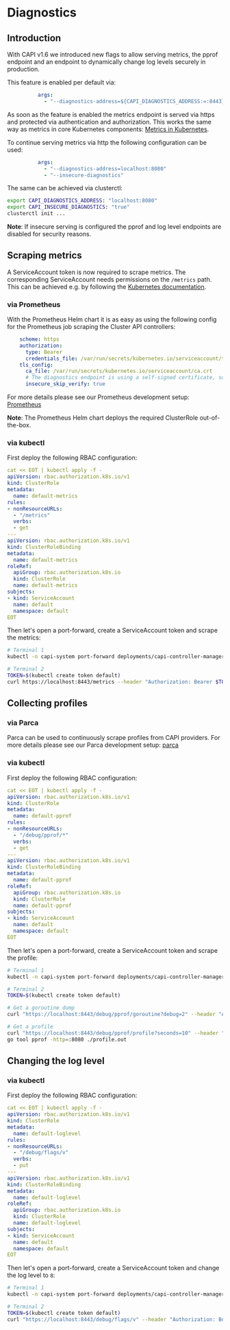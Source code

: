 # Diagnostics

## Introduction

With CAPI v1.6 we introduced new flags to allow serving metrics, the pprof endpoint and an endpoint to dynamically change log levels securely in production.

This feature is enabled per default via:
```yaml
          args:
            - "--diagnostics-address=${CAPI_DIAGNOSTICS_ADDRESS:=:8443}"
```

As soon as the feature is enabled the metrics endpoint is served via https and protected via authentication and authorization. This works the same way as 
metrics in core Kubernetes components: [Metrics in Kubernetes](https://kubernetes.io/docs/concepts/cluster-administration/system-metrics/).

To continue serving metrics via http the following configuration can be used:
```yaml
          args:
            - "--diagnostics-address=localhost:8080"
            - "--insecure-diagnostics"
```

The same can be achieved via clusterctl:
```bash
export CAPI_DIAGNOSTICS_ADDRESS: "localhost:8080"
export CAPI_INSECURE_DIAGNOSTICS: "true"
clusterctl init ...
```

**Note**: If insecure serving is configured the pprof and log level endpoints are disabled for security reasons.

## Scraping metrics

A ServiceAccount token is now required to scrape metrics. The corresponding ServiceAccount needs permissions on the `/metrics` path.
This can be achieved e.g. by following the [Kubernetes documentation](https://kubernetes.io/docs/concepts/cluster-administration/system-metrics/).

### via Prometheus

With the Prometheus Helm chart it is as easy as using the following config for the Prometheus job scraping the Cluster API controllers:
```yaml
    scheme: https
    authorization:
      type: Bearer
      credentials_file: /var/run/secrets/kubernetes.io/serviceaccount/token
    tls_config:
      ca_file: /var/run/secrets/kubernetes.io/serviceaccount/ca.crt
      # The diagnostics endpoint is using a self-signed certificate, so we don't verify it.
      insecure_skip_verify: true
```

For more details please see our Prometheus development setup: [Prometheus](https://github.com/kubernetes-sigs/cluster-api/tree/main/hack/observability/prometheus) 

**Note**: The Prometheus Helm chart deploys the required ClusterRole out-of-the-box.

### via kubectl

First deploy the following RBAC configuration:
```yaml
cat << EOT | kubectl apply -f -
apiVersion: rbac.authorization.k8s.io/v1
kind: ClusterRole
metadata:
  name: default-metrics
rules:
- nonResourceURLs:
  - "/metrics"
  verbs:
  - get
---
apiVersion: rbac.authorization.k8s.io/v1
kind: ClusterRoleBinding
metadata:
  name: default-metrics
roleRef:
  apiGroup: rbac.authorization.k8s.io
  kind: ClusterRole
  name: default-metrics
subjects:
- kind: ServiceAccount
  name: default
  namespace: default
EOT
```

Then let's open a port-forward, create a ServiceAccount token and scrape the metrics:
```bash
# Terminal 1
kubectl -n capi-system port-forward deployments/capi-controller-manager 8443

# Terminal 2
TOKEN=$(kubectl create token default)
curl https://localhost:8443/metrics --header "Authorization: Bearer $TOKEN" -k
```

## Collecting profiles

### via Parca

Parca can be used to continuously scrape profiles from CAPI providers. For more details please see our Parca 
development setup: [parca](https://github.com/kubernetes-sigs/cluster-api/tree/main/hack/observability/parca)

### via kubectl

First deploy the following RBAC configuration:
```yaml
cat << EOT | kubectl apply -f -
apiVersion: rbac.authorization.k8s.io/v1
kind: ClusterRole
metadata:
  name: default-pprof
rules:
- nonResourceURLs:
  - "/debug/pprof/*"
  verbs:
  - get
---
apiVersion: rbac.authorization.k8s.io/v1
kind: ClusterRoleBinding
metadata:
  name: default-pprof
roleRef:
  apiGroup: rbac.authorization.k8s.io
  kind: ClusterRole
  name: default-pprof
subjects:
- kind: ServiceAccount
  name: default
  namespace: default
EOT
```

Then let's open a port-forward, create a ServiceAccount token and scrape the profile:
```bash
# Terminal 1
kubectl -n capi-system port-forward deployments/capi-controller-manager 8443

# Terminal 2
TOKEN=$(kubectl create token default)

# Get a goroutine dump
curl "https://localhost:8443/debug/pprof/goroutine?debug=2" --header "Authorization: Bearer $TOKEN" -k > ./goroutine.txt

# Get a profile
curl "https://localhost:8443/debug/pprof/profile?seconds=10" --header "Authorization: Bearer $TOKEN" -k > ./profile.out
go tool pprof -http=:8080 ./profile.out
```

## Changing the log level

### via kubectl

First deploy the following RBAC configuration:
```yaml
cat << EOT | kubectl apply -f -
apiVersion: rbac.authorization.k8s.io/v1
kind: ClusterRole
metadata:
  name: default-loglevel
rules:
- nonResourceURLs:
  - "/debug/flags/v"
  verbs:
  - put
---
apiVersion: rbac.authorization.k8s.io/v1
kind: ClusterRoleBinding
metadata:
  name: default-loglevel
roleRef:
  apiGroup: rbac.authorization.k8s.io
  kind: ClusterRole
  name: default-loglevel
subjects:
- kind: ServiceAccount
  name: default
  namespace: default
EOT
```

Then let's open a port-forward, create a ServiceAccount token and change the log level to `8`:
```bash
# Terminal 1
kubectl -n capi-system port-forward deployments/capi-controller-manager 8443

# Terminal 2
TOKEN=$(kubectl create token default)
curl "https://localhost:8443/debug/flags/v" --header "Authorization: Bearer $TOKEN" -X PUT -d '8' -k
```
